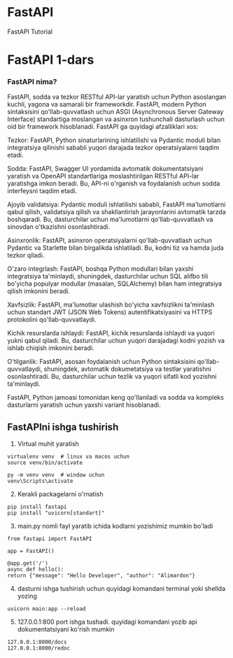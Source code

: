 # FastAPI
FastAPI Tutorial

# FastAPI 1-dars
### FastAPI nima?

FastAPI, sodda va tezkor RESTful API-lar yaratish uchun Python asoslangan kuchli, yagona va samarali bir frameworkdir. FastAPI, modern Python sintaksisini qo'llab-quvvatlash uchun ASGI (Asynchronous Server Gateway Interface) standartiga moslangan va asinxron tushunchali dasturlash uchun oid bir framework hisoblanadi. FastAPI ga quyidagi afzalliklari xos:

Tezkor: FastAPI, Python sinaturlarining ishlatilishi va Pydantic moduli bilan integratsiya qilinishi sababli yuqori darajada tezkor operatsiyalarni taqdim etadi.

Sodda: FastAPI, Swagger UI yordamida avtomatik dokumentatsiyani yaratish va OpenAPI standartlariga moslashtirilgan RESTful API-lar yaratishga imkon beradi. Bu, API-ni o'rganish va foydalanish uchun sodda interfeysni taqdim etadi.

Ajoyib validatsiya: Pydantic moduli ishlatilishi sababli, FastAPI ma'lumotlarni qabul qilish, validatsiya qilish va shakllantirish jarayonlarini avtomatik tarzda boshqaradi. Bu, dasturchilar uchun ma'lumotlarni qo'llab-quvvatlash va sinovdan o'tkazishni osonlashtiradi.

Asinxronlik: FastAPI, asinxron operatsiyalarni qo'llab-quvvatlash uchun Pydantic va Starlette bilan birgalikda ishlatiladi. Bu, kodni tiz va hamda juda tezkor qiladi.

O'zaro integrlash: FastAPI, boshqa Python modullari bilan yaxshi integratsiya ta'minlaydi, shuningdek, dasturchilar uchun SQL alifbo tili bo'yicha populyar modullar (masalan, SQLAlchemy) bilan ham integratsiya qilish imkonini beradi.

Xavfsizlik: FastAPI, ma'lumotlar ulashish bo'yicha xavfsizlikni ta'minlash uchun standart JWT (JSON Web Tokens) autentifikatsiyasini va HTTPS protokolini qo'llab-quvvatlaydi.

Kichik resurslarda ishlaydi: FastAPI, kichik resurslarda ishlaydi va yuqori yukni qabul qiladi. Bu, dasturchilar uchun yuqori darajadagi kodni yozish va ishlab chiqish imkonini beradi.

O'tilganlik: FastAPI, asosan foydalanish uchun Python sintaksisini qo'llab-quvvatlaydi, shuningdek, avtomatik dokumetatsiya va testlar yaratishni osonlashtiradi. Bu, dasturchilar uchun tezlik va yuqori sifatli kod yozishni ta'minlaydi.

FastAPI, Python jamoasi tomonidan keng qo'llaniladi va sodda va kompleks dasturlarni yaratish uchun yaxshi variant hisoblanadi.

## FastAPIni ishga tushirish
1. Virtual muhit yaratish
```shell
virtualenv venv  # linux va macos uchun
source venv/bin/activate

py -m venv venv  # window uchun
venv\Scripts\activate

```
2. Kerakli packagelarni o'rnatish
```shell
pip install fastapi
pip install "uvicorn[standart]"
```
3. main.py nomli fayl yaratib ichida kodlarni yozishimiz mumkin bo'ladi
```shell
from fastapi import FastAPI

app = FastAPI()

@app.get('/')
async def hello():
return {"message": "Hello Developer", "author": "Alimardon"}
```
4. dasturni ishga tushirish uchun quyidagi komandani terminal yoki shellda yozing
```shell
uvicorn main:app --reload
```
5. 127.0.0.1:800 port ishga tushadi. quyidagi komandani yozib api dokumentatsiyani ko'rish mumkin
```shell
127.0.0.1:8000/docs
127.0.0.1:8000/redoc
```